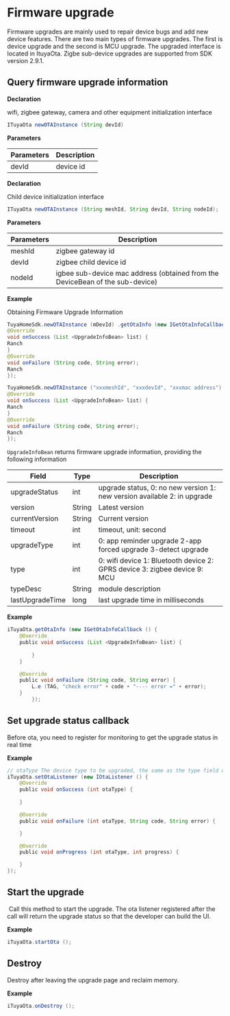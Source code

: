 # Firmware upgrade

Firmware upgrades are mainly used to repair device bugs and add new device features. There are two main types of firmware upgrades. The first is device upgrade and the second is MCU upgrade. The upgraded interface is located in ItuyaOta.
Zigbe sub-device upgrades are supported from SDK version 2.9.1.

## Query firmware upgrade information

**Declaration**

wifi, zigbee gateway, camera and other equipment initialization interface

```java
ITuyaOta newOTAInstance (String devId)
```

**Parameters**

| Parameters | Description |
| ----- | ------ |
| devId | device id |

**Declaration**

Child device initialization interface

```java
ITuyaOta newOTAInstance (String meshId, String devId, String nodeId);
```

**Parameters**

|Parameters | Description |
| ------ | ---------------------------------------------- |
|meshId | zigbee gateway id |
|devId | zigbee child device id |
|nodeId | igbee sub-device mac address (obtained from the DeviceBean of the sub-device) |

**Example**

Obtaining Firmware Upgrade Information

```java
TuyaHomeSdk.newOTAInstance (mDevId) .getOtaInfo (new IGetOtaInfoCallback ({
@Override
void onSuccess (List <UpgradeInfoBean> list) {
Ranch
}
@Override
void onFailure (String code, String error);
Ranch
});

TuyaHomeSdk.newOTAInstance ("xxxmeshId", "xxxdevId", "xxxmac address"). GetOtaInfo (new IGetOtaInfoCallback ({
@Override
void onSuccess (List <UpgradeInfoBean> list) {
Ranch
}
@Override
void onFailure (String code, String error);
Ranch
});

```

`UpgradeInfoBean` returns firmware upgrade information, providing the following information

|Field | Type | Description |
| --------------- | ------ | ------------------------------------------ |
|upgradeStatus | int | upgrade status, 0: no new version 1: new version available 2: in upgrade |
| version | String | Latest version |
| currentVersion | String | Current version |
timeout | int | timeout, unit: second |
upgradeType | int | 0: app reminder upgrade 2-app forced upgrade 3-detect upgrade
| type | int | 0: wifi device 1: Bluetooth device 2: GPRS device 3: zigbee device 9: MCU |
| typeDesc | String | module description |
| lastUpgradeTime | long | last upgrade time in milliseconds |

**Example**

```java
iTuyaOta.getOtaInfo (new IGetOtaInfoCallback () {
    @Override
    public void onSuccess (List <UpgradeInfoBean> list) {
        
        }
    }

    @Override
    public void onFailure (String code, String error) {
        L.e (TAG, "check error" + code + "---- error =" + error);
    }
        });
```

## Set upgrade status callback

Before ota, you need to register for monitoring to get the upgrade status in real time

**Example**

```java
// otaType The device type to be upgraded, the same as the type field of `UpgradeInfoBean`
iTuyaOta.setOtaListener (new IOtaListener () {
    @Override
    public void onSuccess (int otaType) {
        
    }

    @Override
    public void onFailure (int otaType, String code, String error) {

    }

    @Override
    public void onProgress (int otaType, int progress) {

    }
});
```

## Start the upgrade

 Call this method to start the upgrade. The ota listener registered after the call will return the upgrade status so that the developer can build the UI.

**Example**

```java
iTuyaOta.startOta ();
```

## Destroy

Destroy after leaving the upgrade page and reclaim memory.

**Example**

```java
iTuyaOta.onDestroy ();
```

####